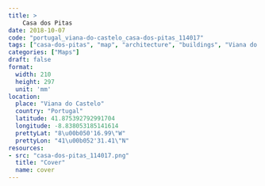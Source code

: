 ```yaml
---
title: > 
    Casa dos Pitas
date: 2018-10-07
code: "portugal_viana-do-castelo_casa-dos-pitas_114017"
tags: ["casa-dos-pitas", "map", "architecture", "buildings", "Viana do Castelo", "Portugal"]
categories: ["Maps"]
draft: false
format:
  width: 210
  height: 297
  unit: 'mm'
location:
  place: "Viana do Castelo"
  country: "Portugal"
  latitude: 41.875392792991704
  longitude: -8.838053185141614
  prettyLat: "8\u00b050'16.99\"W"
  prettyLon: "41\u00b052'31.41\"N"
resources:
- src: "casa-dos-pitas_114017.png"
  title: "Cover"
  name: cover
---
```

